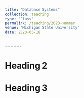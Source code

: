 ```yaml
---
title: "Database Systems"
collection: teaching
type: "Class"
permalink: /teaching/2023-summer
venue: "Michigan State University"
date: 2023-05-18
---
```



======

Heading 2
======

Heading 3
======
